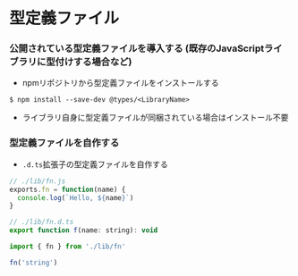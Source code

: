 # 型定義ファイル
### 公開されている型定義ファイルを導入する (既存のJavaScriptライブラリに型付けする場合など)
- npmリポジトリから型定義ファイルをインストールする

```
$ npm install --save-dev @types/<LibraryName>
```

- ライブラリ自身に型定義ファイルが同梱されている場合はインストール不要

### 型定義ファイルを自作する
- `.d.ts`拡張子の型定義ファイルを自作する

```js
// ./lib/fn.js
exports.fn = function(name) {
  console.log(`Hello, ${name}`)
}
```

```js
// ./lib/fn.d.ts
export function f(name: string): void
```

```js
import { fn } from './lib/fn'

fn('string')
```
